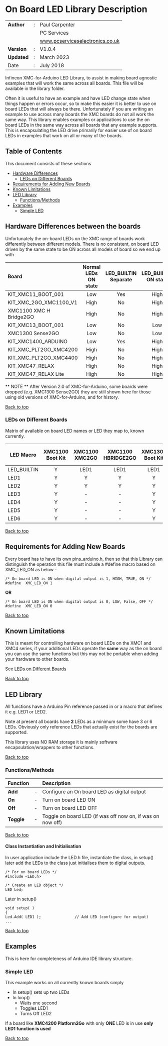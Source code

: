 # On Board LED Library Description

| | | |
|:---|:---:|:---|
**Author** | : | Paul Carpenter
 | | | PC Services
 | | | www.pcserviceselectronics.co.uk
**Version** | : | V1.0.4
**Updated** | : | March 2023
Date | : | July 2018

Infineon XMC-for-Arduino LED Library, to assist in making board agnostic examples that
will work the same across all boards. This file will be available in the library folder.

Often it is useful to have an example and have LED change state when things happen or
errors occur, so to make this easier it is better to use on board LEDs that will always
be there. Unfortunately if you are writing an example to use across many boards the
XMC boards do not all work the same way. This library enables examples or applications to
use the on board LEDs in the same way across all boards that any example supports. This
is encapsulating the LED drive primarily for easier use of on board LEDs in examples that
work on all or many of the boards.

## Table of Contents
This document consists of these sections
- [Hardware Differences](#hardware-differences-between-the-boards "Differences between the boards")
    - [LEDs on Different Boards](#leds-on-different-boards "What boards have what LEDs on")
- [Requirements for Adding New Boards](#requirements-for-adding-new-boards "How to add support for a new board")
- [Known Limitations](#known-limitations "Known Limitations of Libraries")
- [LED Library](#led-library)
   - [Functions/Methods](#functionsmethods "Functions/methods in the class")
- [Examples](#examples "List of current examples")
   - [Simple LED](#simple-led "Basic LED setup and writing")

## Hardware Differences between the boards
Unfortunately the on-board LEDs on the XMC range of boards work differently between different
models. There is no consistent, on board LED driven by the same state to be ON across all
models of board so we end up with

| Board | Normal LEDs <br>ON state | LED_BUILTIN <br>Separate |  LED_BUILTIN <br>ON state
| :----  | :---: | :---: | :---: |
 KIT_XMC11_BOOT_001 | Low | Yes | High
 KIT_XMC_2GO_XMC1100_V1 | High | No | High
 XMC1100 XMC H Bridge2GO | High| No | High
 KIT_XMC13_BOOT_001  | Low | No | Low
 XMC1300 Sense2GO | Low| No | Low
 KIT_XMC1400_ARDUINO | Low | Yes | High
 KIT_XMC_PLT2GO_XMC4200 | High| No | High
 KIT_XMC_PLT2GO_XMC4400 | High| No | High
 KIT_XMC47_RELAX | High| No | High
 KIT_XMC47_RELAX Lite | High| No | High

** NOTE ** After Version 2.0 of XMC-for-Arduino, some boards were dropped (e.g. XMC1300 Sense2GO) they are still shown here for those using old versions of XMC-for-Arduino, and for history.

[Back to top](#table-of-contents)
### LEDs on Different Boards
Matrix of available on board LED names or LED they map to, known currently.

| LED Macro | XMC1100 <BR>Boot Kit | XMC1100 <BR>XMC2GO | XMC1100 <BR>HBRIDGE2GO | XMC1300 <BR>Boot Kit | XMC1300 <BR>Sense2GO | XMC1400 <br>Arduino Kit | XMC4200 <br>Platform2Go | XMC4400 <br>Platform2Go | XMC4700 <BR>Relax Kit | XMC4700 <BR>Relax Kit Lite |
| --- | :--: | :--: | :--: | :--: | :--: | :--: | :--: | :--: | :--: | :--: |
 LED_BUILTIN | Y | LED1 | LED1 | LED1 | LED1 | Y | LED1 | LED1 | LED1 | LED1
 LED1 | Y | Y | Y | Y | Y | Y | Y | Y | Y | Y
 LED2 | Y | Y | Y | Y | Y | Y | - | Y | Y | Y
 LED3 | Y | - | - | Y | Y | - | - | - | - | -
 LED4 | Y | - | - | Y | - | - | - | - | - | -
 LED5 | Y | - | - | Y | - | - | - | - | - | -
 LED6 | Y | - | - | Y | - | - | - | - | - | -

[Back to top](#table-of-contents)
## Requirements for Adding New Boards
Every board has to have its own pins_arduino.h, then so that this Library can distinguish the
operation this file must include a #define macro based on XMC_LED_ON as below -
~~~
/* On board LED is ON when digital output is 1, HIGH, TRUE, ON */
#define  XMC_LED_ON 1
~~~
**OR**
~~~
/* On board LED is ON when digital output is 0, LOW, False, OFF */
#define  XMC_LED_ON 0
~~~
[Back to top](#table-of-contents)
## Known Limitations
This is meant for controlling hardware on board LEDs on the XMC1 and XMC4 series, if your
additional LEDs operate the **same** way as the on board you can use the same functions but
this may not be portable when adding your hardware to other boards.

See [LEDs on Different Boards](#leds-on-different-boards "Number of LEDs on boards")

[Back to top](#table-of-contents)
## LED Library
All functions have a Arduino Pin reference passed in or a macro that defines it
e.g. LED1 or LED2.

Note at present all boards have **2** LEDs as a minimum some have 3 or 6 LEDs. Obviously only reference
LEDs that actually exist for the boards are supported.

This library uses NO RAM storage it is mainly software encapsulation/wrappers to other functions.

[Back to top](#table-of-contents)
### Functions/Methods
| Function || Description |
:--- | --- | :---
**Add** | - | Configure an On board LED as digital output
**On** | - | Turn on board LED ON
**Off** | - |  Turn on board LED OFF
**Toggle** | - | Toggle on board LED (if was off now on, if was on now off)

[Back to top](#table-of-contents)
#### Class Instantiation and Initialisation
In user application include the LED.h file, instantiate the class, in setup() later add the LEDs to the
class just initialises them to digital outputs.
~~~
/* For on board LEDs */
#include <LED.h>

/* Create an LED object */
LED Led;
~~~
Later in setup()
~~~
void setup( )
{
Led.Add( LED1 );               // Add LED (configure for output)
...
~~~

[Back to top](#table-of-contents)
## Examples
This is here for completeness of Arduino IDE library structure.
### Simple LED
This example works on all currently known boards simply
- In setup() sets up two LEDs
- In loop()
    - Waits one second
    - Toggles LED1
    - Turns Off LED2

If a board like **XMC4200 Platform2Go** with only **ONE** LED is in use **only LED1 function is used**

[Back to top](#table-of-contents)

